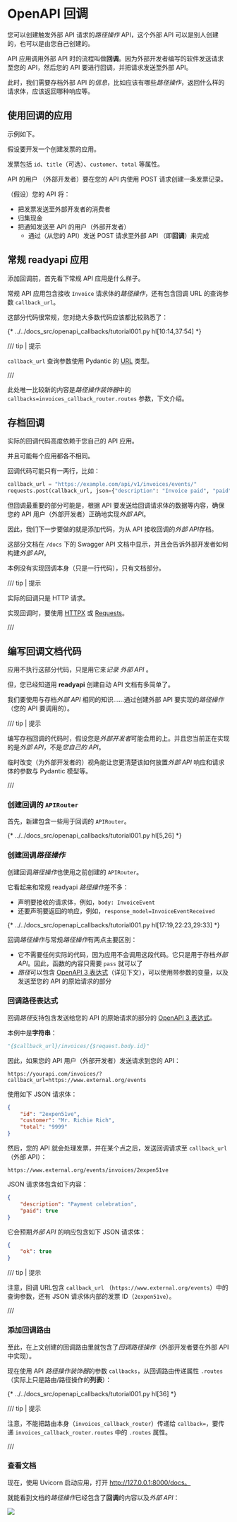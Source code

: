 # OpenAPI 回调

您可以创建触发外部 API 请求的*路径操作* API，这个外部 API 可以是别人创建的，也可以是由您自己创建的。

API 应用调用外部 API 时的流程叫做**回调**。因为外部开发者编写的软件发送请求至您的 API，然后您的 API 要进行回调，并把请求发送至外部 API。

此时，我们需要存档外部 API 的*信息*，比如应该有哪些*路径操作*，返回什么样的请求体，应该返回哪种响应等。

## 使用回调的应用

示例如下。

假设要开发一个创建发票的应用。

发票包括 `id`、`title`（可选）、`customer`、`total` 等属性。

API 的用户 （外部开发者）要在您的 API 内使用 POST 请求创建一条发票记录。

（假设）您的 API 将：

* 把发票发送至外部开发者的消费者
* 归集现金
* 把通知发送至 API 的用户（外部开发者）
    * 通过（从您的 API）发送 POST 请求至外部 API （即**回调**）来完成

## 常规 **readyapi** 应用

添加回调前，首先看下常规 API 应用是什么样子。

常规 API 应用包含接收 `Invoice` 请求体的*路径操作*，还有包含回调 URL 的查询参数 `callback_url`。

这部分代码很常规，您对绝大多数代码应该都比较熟悉了：

{* ../../docs_src/openapi_callbacks/tutorial001.py hl[10:14,37:54] *}

/// tip | 提示

`callback_url` 查询参数使用 Pydantic 的 <a href="https://pydantic-docs.helpmanual.io/usage/types/#urls" class="external-link" target="_blank">URL</a> 类型。

///

此处唯一比较新的内容是*路径操作装饰器*中的 `callbacks=invoices_callback_router.routes` 参数，下文介绍。

## 存档回调

实际的回调代码高度依赖于您自己的 API 应用。

并且可能每个应用都各不相同。

回调代码可能只有一两行，比如：

```Python
callback_url = "https://example.com/api/v1/invoices/events/"
requests.post(callback_url, json={"description": "Invoice paid", "paid": True})
```

但回调最重要的部分可能是，根据 API 要发送给回调请求体的数据等内容，确保您的 API 用户（外部开发者）正确地实现*外部 API*。

因此，我们下一步要做的就是添加代码，为从 API 接收回调的*外部 API*存档。

这部分文档在 `/docs` 下的 Swagger API 文档中显示，并且会告诉外部开发者如何构建*外部 API*。

本例没有实现回调本身（只是一行代码），只有文档部分。

/// tip | 提示

实际的回调只是 HTTP 请求。

实现回调时，要使用 <a href="https://www.encode.io/httpx/" class="external-link" target="_blank">HTTPX</a> 或 <a href="https://requests.readthedocs.io/" class="external-link" target="_blank">Requests</a>。

///

## 编写回调文档代码

应用不执行这部分代码，只是用它来*记录 外部 API* 。

但，您已经知道用 **readyapi** 创建自动 API 文档有多简单了。

我们要使用与存档*外部 API* 相同的知识……通过创建外部 API 要实现的*路径操作*（您的 API 要调用的）。

/// tip | 提示

编写存档回调的代码时，假设您是*外部开发者*可能会用的上。并且您当前正在实现的是*外部 API*，不是*您自己的 API*。

临时改变（为外部开发者的）视角能让您更清楚该如何放置*外部 API* 响应和请求体的参数与 Pydantic 模型等。

///

### 创建回调的 `APIRouter`

首先，新建包含一些用于回调的 `APIRouter`。

{* ../../docs_src/openapi_callbacks/tutorial001.py hl[5,26] *}

### 创建回调*路径操作*

创建回调*路径操作*也使用之前创建的 `APIRouter`。

它看起来和常规 readyapi *路径操作*差不多：

* 声明要接收的请求体，例如，`body: InvoiceEvent`
* 还要声明要返回的响应，例如，`response_model=InvoiceEventReceived`

{* ../../docs_src/openapi_callbacks/tutorial001.py hl[17:19,22:23,29:33] *}

回调*路径操作*与常规*路径操作*有两点主要区别：

* 它不需要任何实际的代码，因为应用不会调用这段代码。它只是用于存档*外部 API*。因此，函数的内容只需要 `pass` 就可以了
* *路径*可以包含 <a href="https://github.com/OAI/OpenAPI-Specification/blob/master/versions/3.0.2.md#key-expression" class="external-link" target="_blank">OpenAPI 3 表达式</a>（详见下文），可以使用带参数的变量，以及发送至您的 API 的原始请求的部分

### 回调路径表达式

回调*路径*支持包含发送给您的 API 的原始请求的部分的  <a href="https://github.com/OAI/OpenAPI-Specification/blob/master/versions/3.0.2.md#key-expression" class="external-link" target="_blank">OpenAPI 3 表达式</a>。

本例中是**字符串**：

```Python
"{$callback_url}/invoices/{$request.body.id}"
```

因此，如果您的 API 用户（外部开发者）发送请求到您的 API：

```
https://yourapi.com/invoices/?callback_url=https://www.external.org/events
```

使用如下 JSON 请求体：

```JSON
{
    "id": "2expen51ve",
    "customer": "Mr. Richie Rich",
    "total": "9999"
}
```

然后，您的 API 就会处理发票，并在某个点之后，发送回调请求至 `callback_url`（外部 API）：

```
https://www.external.org/events/invoices/2expen51ve
```

JSON 请求体包含如下内容：

```JSON
{
    "description": "Payment celebration",
    "paid": true
}
```

它会预期*外部 API* 的响应包含如下 JSON 请求体：

```JSON
{
    "ok": true
}
```

/// tip | 提示

注意，回调 URL包含 `callback_url` （`https://www.external.org/events`）中的查询参数，还有 JSON 请求体内部的发票 ID（`2expen51ve`）。

///

### 添加回调路由

至此，在上文创建的回调路由里就包含了*回调路径操作*（外部开发者要在外部 API 中实现）。

现在使用 API *路径操作装饰器*的参数 `callbacks`，从回调路由传递属性 `.routes`（实际上只是路由/路径操作的**列表**）：

{* ../../docs_src/openapi_callbacks/tutorial001.py hl[36] *}

/// tip | 提示

注意，不能把路由本身（`invoices_callback_router`）传递给 `callback=`，要传递 `invoices_callback_router.routes` 中的 `.routes` 属性。

///

### 查看文档

现在，使用 Uvicorn 启动应用，打开 <a href="http://127.0.0.1:8000/docs" class="external-link" target="_blank">http://127.0.0.1:8000/docs。</a>

就能看到文档的*路径操作*已经包含了**回调**的内容以及*外部 API*：

<img src="/img/tutorial/openapi-callbacks/image01.png">
